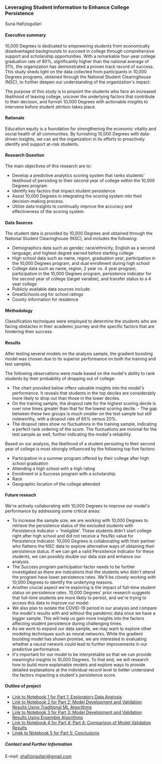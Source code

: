 ### Leveraging Student Information to Enhance College Persistence

Suna Hafizogullari

#### Executive summary
10,000 Degrees is dedicated to empowering students from economically disadvantaged backgrounds to succeed in college through comprehensive support and scholarship opportunities. With a remarkable four-year college graduation rate of 80%, significantly higher than the national average of 31%, the organization has demonstrated a proven track record of success. This study sheds light on the data collected from participants in 10,000 Degrees programs, obtained through the National Student Clearinghouse (NSC), to further deepen our understanding of the organization's impact.

The purpose of this study is to pinpoint the students who face an increased likelihood of leaving college, uncover the underlying factors that contribute to their decision, and furnish 10,000 Degrees with actionable insights to intervene before student attrition takes place. 

#### Rationale
Education equity is a foundation for strengthening the economic vitality and social health of all communities. By furnishing 10,000 Degrees with data-driven insights, we can aid the organization in its efforts to proactively identify and support at-risk students.

#### Research Question
The main objectives of this research are to:

- Develop a predictive analytics scoring system that ranks students' likelihood of persisting to their second year of college within the 10,000 Degrees program
- Identify key factors that impact student persistence
- Assist 10,000 Degrees in integrating the scoring system into their decision-making process.
- Utilize data insights to continually improve the accuracy and effectiveness of the scoring system

#### Data Sources
The student data is provided by 10,000 Degrees and obtained through the National Student Clearinghouse (NSC), and includes the following:

- Demographics data such as gender, race/ethnicity, English as a second language, and highest degree earned before starting college
- High school data such as name, region, graduation year, participation in the 10,000 Degrees program, and dual enrollment during high school
- College data such as name, region, 2 year vs. 4 year program, participation in the 10,000 Degrees program, persistence indicator for the second year of college (target variable), and transfer status to a 4 year college
- Publicly available data sources include:
- GreatSchools.org for school ratings
- County information for residence

#### Methodology
Classification techniques were employed to determine the students who are facing obstacles in their academic journey and the specific factors that are hindering their success.

#### Results
After testing several models on the analysis sample, the gradient boosting model was chosen due to its superior performance on both the training and test samples.

The following observations were made based on the model's ability to rank students by their probability of dropping out of college:

- The chart provided below offers valuable insights into the model's performance. It reveals that students in the top deciles are considerably more likely to drop out than those in the lower deciles.
- On the training sample, the dropout rate for the highest scoring decile is over nine times greater than that for the lowest scoring decile. - The gap between these two groups is much smaller on the test sample but still noteworthy, with a dropout rate of 65% versus 20%.
- The dropout rates show no fluctuations in the training sample, indicating a perfect rank ordering of the score. The fluctuations are minimal for the test sample as well, further indicating the model's reliability.

Based on our analysis, the likelihood of a student persisting to their second year of college is most strongly influenced by the following top five factors:

- Participation in a summer program offered by their college after high school graduation
- Attending a high school with a high rating
- Enrollment in a Success program with a scholarship
- Race
- Geographic location of the college attended

#### Future reseach
We're actively collaborating with 10,000 Degrees to improve our model's performance by addressing some critical areas:

- To increase the sample size, we are working with 10,000 Degrees to retrieve the persistence status of the excluded students with Persistence Indicator = 'Ineligible'. These students didn't start college right after high school and did not receive a Yes/No value for Persistence Indicator. 10,000 Degrees is collaborating with their partner who flattens the NSC data to explore alternative ways of obtaining their persistence status. If we can get a valid Persistence Indicator for these students, we can possibly double our data size and enhance our analysis.
- The Success program participation factor needs to be further investigated as there are indications that the students who didn't attend the program have lower persistence rates. We'll be closely working with 10,000 Degrees to identify the underlying reasons.
- Another crucial aspect we're exploring is the impact of full-time student status on persistence rates. 10,000 Degrees' prior research suggests that full-time students are more likely to persist, and we're trying to access this data to improve our model.
- We also plan to isolate the COVID-19 period in our analysis and compare the model's results with and without the pandemic data once we have a bigger sample. This will help us gain more insights into the factors affecting student persistence during challenging times.
- As we work to expand our data sample, we may want to explore other modeling techniques such as neural networks. While the gradient boosting model has shown promise, we are interested in evaluating whether a neural network could lead to further improvements in our predictive performance.
- It's important for our model to be interpretable so that we can provide meaningful insights to 10,000 Degrees. To that end, we will research how to build more explainable models and explore ways to provide detailed explanations at the individual record level to better understand the factors impacting a student's persistence score.

#### Outline of project

- [Link to Notebook 1 for Part 1: Exploratory Data Analysis](https://github.com/SunaHafizogullari/SunaHafizogullari_Berkeley_Capstone_FINAL/blob/main/Part%201_Exploratory%20Data%20Analysis.ipynb)
- [Link to Notebook 2 for Part 2: Model Development and Validation Results Using Traditional ML Algorithms](https://github.com/SunaHafizogullari/SunaHafizogullari_Berkeley_Capstone_FINAL/blob/main/Part%202_Model%20Development%20and%20Validation%20Results%20Using%20Traditional%20ML%20Algorithms.ipynb)
- [Link to Notebook 3 for Part 3: Model Development and Validation Results Using Ensemble Algorithms](https://github.com/SunaHafizogullari/SunaHafizogullari_Berkeley_Capstone_FINAL/blob/main/Part%203_Model%20Development%20and%20Validation%20Results%20Using%20Ensemble%20Algorithms.ipynb)
- [Link to Notebook 4 for Part 4: Part 4: Comparison of Model Validation Results](https://github.com/SunaHafizogullari/SunaHafizogullari_Berkeley_Capstone_FINAL/blob/main/Part%204_Comparison%20of%20Models.ipynb)
- [Linek to Notebook 5 for Part 5: Conclusions](https://github.com/SunaHafizogullari/SunaHafizogullari_Berkeley_Capstone_FINAL/blob/main/Part%205%20_Conclusions.ipynb)

##### Contact and Further Information
E-mail: shafizogullari@gmail.com
